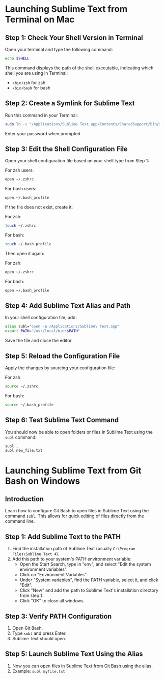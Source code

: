 # Launching Sublime Text from Terminal on Mac

## Step 1: Check Your Shell Version in Terminal

Open your terminal and type the following command:
```sh
echo $SHELL
```
This command displays the path of the shell executable, indicating which shell you are using in Terminal:
- `/bin/zsh` for zsh
- `/bin/bash` for bash

## Step 2: Create a Symlink for Sublime Text

Run this command in your Terminal:
```sh
sudo ln -s "/Applications/Sublime Text.app/Contents/SharedSupport/bin/subl" /usr/local/bin/sublime
```
Enter your password when prompted.

## Step 3: Edit the Shell Configuration File

Open your shell configuration file based on your shell type from Step 1:

For zsh users:
```sh
open ~/.zshrc
```

For bash users:
```sh
open ~/.bash_profile
```

If the file does not exist, create it:

For zsh:
```sh
touch ~/.zshrc
```

For bash:
```sh
touch ~/.bash_profile
```

Then open it again: 

For zsh:
```sh
open ~/.zshrc
```

For bash:
```sh
open ~/.bash_profile
```

## Step 4: Add Sublime Text Alias and Path

In your shell configuration file, add:
```sh
alias subl="open -a /Applications/Sublime\ Text.app"
export PATH="/usr/local/bin:$PATH"
```
Save the file and close the editor.

## Step 5: Reload the Configuration File

Apply the changes by sourcing your configuration file:

For zsh:
```sh
source ~/.zshrc
```

For bash:
```sh
source ~/.bash_profile
```

## Step 6: Test Sublime Text Command

You should now be able to open folders or files in Sublime Text using the `subl` command:
```sh
subl .
subl new_file.txt
```

# Launching Sublime Text from Git Bash on Windows

## Introduction
Learn how to configure Git Bash to open files in Sublime Text using the command `subl`. This allows for quick editing of files directly from the command line.

## Step 1: Add Sublime Text to the PATH
1. Find the installation path of Sublime Text (usually `C:\Program Files\Sublime Text 4`).
2. Add this path to your system's PATH environment variable:
    - Open the Start Search, type in "env", and select "Edit the system environment variables".
    - Click on "Environment Variables".
    - Under "System variables", find the PATH variable, select it, and click "Edit".
    - Click "New" and add the path to Sublime Text's installation directory from step 1.
    - Click "OK" to close all windows.

## Step 3: Verify PATH Configuration
1. Open Git Bash.
2. Type `subl` and press Enter.
3. Sublime Text should open.

## Step 5: Launch Sublime Text Using the Alias
1. Now you can open files in Sublime Text from Git Bash using the alias.
2. Example: `subl myfile.txt`
